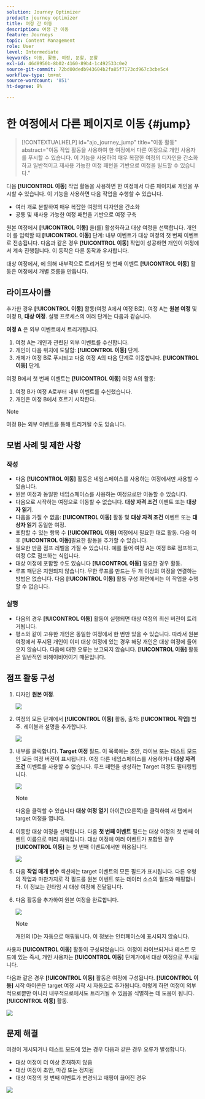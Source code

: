 ```yaml
---
solution: Journey Optimizer
product: journey optimizer
title: 여정 간 이동
description: 여정 간 이동
feature: Journeys
topic: Content Management
role: User
level: Intermediate
keywords: 이동, 활동, 여정, 분할, 분할
exl-id: 46d8950b-8b02-4160-89b4-1c492533c0e2
source-git-commit: 72bd00dedb943604b2fa85f7173cd967c3cbe5c4
workflow-type: tm+mt
source-wordcount: '851'
ht-degree: 9%

---
```


# 한 여정에서 다른 페이지로 이동 {#jump}

>[!CONTEXTUALHELP]
>id="ajo_journey_jump"
>title="이동 활동"
>abstract="이동 작업 활동을 사용하여 한 여정에서 다른 여정으로 개인 사용자를 푸시할 수 있습니다. 이 기능을 사용하여 매우 복잡한 여정의 디자인을 간소화하고 일반적이고 재사용 가능한 여정 패턴을 기반으로 여정을 빌드할 수 있습니다."

다음 **[!UICONTROL 이동]** 작업 활동을 사용하면 한 여정에서 다른 페이지로 개인을 푸시할 수 있습니다. 이 기능을 사용하면 다음 작업을 수행할 수 있습니다.

* 여러 개로 분할하여 매우 복잡한 여정의 디자인을 간소화
* 공통 및 재사용 가능한 여정 패턴을 기반으로 여정 구축

원본 여정에서 **[!UICONTROL 이동]** 을(를) 활성화하고 대상 여정을 선택합니다. 개인이 를 입력할 때 **[!UICONTROL 이동]** 단계: 내부 이벤트가 대상 여정의 첫 번째 이벤트로 전송됩니다. 다음과 같은 경우 **[!UICONTROL 이동]** 작업이 성공하면 개인이 여정에서 계속 진행됩니다. 이 동작은 다른 동작과 유사합니다.

대상 여정에서, 에 의해 내부적으로 트리거된 첫 번째 이벤트 **[!UICONTROL 이동]** 활동은 여정에서 개별 흐름을 만듭니다.

## 라이프사이클

추가한 경우 **[!UICONTROL 이동]** 활동(여정 A에서 여정 B로). 여정 A는 **원본 여정** 및 여정 B, **대상 여정**.
실행 프로세스의 여러 단계는 다음과 같습니다.

**여정 A** 은 외부 이벤트에서 트리거됩니다.

1. 여정 A는 개인과 관련된 외부 이벤트를 수신합니다.
1. 개인이 다음 위치에 도달함: **[!UICONTROL 이동]** 단계.
1. 개체가 여정 B로 푸시되고 다음 여정 A의 다음 단계로 이동합니다. **[!UICONTROL 이동]** 단계.

여정 B에서 첫 번째 이벤트는 **[!UICONTROL 이동]** 여정 A의 활동:

1. 여정 B가 여정 A로부터 내부 이벤트를 수신했습니다.
1. 개인은 여정 B에서 흐르기 시작한다.

>[!NOTE]
>
>여정 B는 외부 이벤트를 통해 트리거될 수도 있습니다.

## 모범 사례 및 제한 사항

### 작성

* 다음 **[!UICONTROL 이동]** 활동은 네임스페이스를 사용하는 여정에서만 사용할 수 있습니다.
* 원본 여정과 동일한 네임스페이스를 사용하는 여정으로만 이동할 수 있습니다.
* 다음으로 시작하는 여정으로 이동할 수 없습니다. **대상 자격 조건** 이벤트 또는 **대상자 읽기**.
* 다음을 가질 수 없음: **[!UICONTROL 이동]** 활동 및 **대상 자격 조건** 이벤트 또는 **대상자 읽기** 동일한 여정.
* 포함할 수 있는 항목 수 **[!UICONTROL 이동]** 여정에서 필요한 대로 활동. 다음 이후 **[!UICONTROL 이동]**&#x200B;필요한 활동을 추가할 수 있습니다.
* 필요한 만큼 점프 레벨을 가질 수 있습니다. 예를 들어 여정 A는 여정 B로 점프하고, 여정 C로 점프하는 식입니다.
* 대상 여정에 포함할 수도 있습니다 **[!UICONTROL 이동]** 필요한 경우 활동.
* 루프 패턴은 지원되지 않습니다. 무한 루프를 만드는 두 개 이상의 여정을 연결하는 방법은 없습니다. 다음 **[!UICONTROL 이동]** 활동 구성 화면에서는 이 작업을 수행할 수 없습니다.

### 실행

* 다음의 경우 **[!UICONTROL 이동]** 활동이 실행되면 대상 여정의 최신 버전이 트리거됩니다.
* 평소와 같이 고유한 개인은 동일한 여정에서 한 번만 있을 수 있습니다. 따라서 원본 여정에서 푸시된 개인이 이미 대상 여정에 있는 경우 해당 개인은 대상 여정에 들어오지 않습니다. 다음에 대한 오류는 보고되지 않습니다. **[!UICONTROL 이동]** 활동은 일반적인 비헤이비어이기 때문입니다.

## 점프 활동 구성

1. 디자인 **원본 여정**.

   ![](assets/jump1.png)

1. 여정의 모든 단계에서 **[!UICONTROL 이동]** 활동, 출처: **[!UICONTROL 작업]** 범주. 레이블과 설명을 추가합니다.

   ![](assets/jump2.png)

1. 내부를 클릭합니다. **Target 여정** 필드.
이 목록에는 초안, 라이브 또는 테스트 모드인 모든 여정 버전이 표시됩니다. 여정 다른 네임스페이스를 사용하거나 **대상 자격 조건** 이벤트를 사용할 수 없습니다. 루프 패턴을 생성하는 Target 여정도 필터링됩니다.

   ![](assets/jump3.png)

   >[!NOTE]
   >
   >다음을 클릭할 수 있습니다 **대상 여정 열기** 아이콘(오른쪽)을 클릭하여 새 탭에서 target 여정을 엽니다.

1. 이동할 대상 여정을 선택합니다.
다음 **첫 번째 이벤트** 필드는 대상 여정의 첫 번째 이벤트 이름으로 미리 채워집니다. 대상 여정에 여러 이벤트가 포함된 경우 **[!UICONTROL 이동]** 는 첫 번째 이벤트에서만 허용됩니다.

   ![](assets/jump4.png)

1. 다음 **작업 매개 변수** 섹션에는 target 이벤트의 모든 필드가 표시됩니다. 다른 유형의 작업과 마찬가지로 각 필드를 원본 이벤트 또는 데이터 소스의 필드와 매핑합니다. 이 정보는 런타임 시 대상 여정에 전달됩니다.
1. 다음 활동을 추가하여 원본 여정을 완료합니다.

   ![](assets/jump5.png)


   >[!NOTE]
   >
   >개인의 ID는 자동으로 매핑됩니다. 이 정보는 인터페이스에 표시되지 않습니다.

사용자 **[!UICONTROL 이동]** 활동이 구성되었습니다. 여정이 라이브되거나 테스트 모드에 있는 즉시, 개인 사용자는 **[!UICONTROL 이동]** 단계가에서 대상 여정으로 푸시됩니다.

다음과 같은 경우 **[!UICONTROL 이동]** 활동은 여정에 구성됩니다. **[!UICONTROL 이동]** 시작 아이콘은 target 여정 시작 시 자동으로 추가됩니다. 이렇게 하면 여정이 외부적으로뿐만 아니라 내부적으로에서도 트리거될 수 있음을 식별하는 데 도움이 됩니다. **[!UICONTROL 이동]** 활동.

![](assets/jump7.png)

## 문제 해결

여정이 게시되거나 테스트 모드에 있는 경우 다음과 같은 경우 오류가 발생합니다.
* 대상 여정이 더 이상 존재하지 않음
* 대상 여정이 초안, 마감 또는 정지됨
* 대상 여정의 첫 번째 이벤트가 변경되고 매핑이 끊어진 경우

![](assets/jump6.png)
